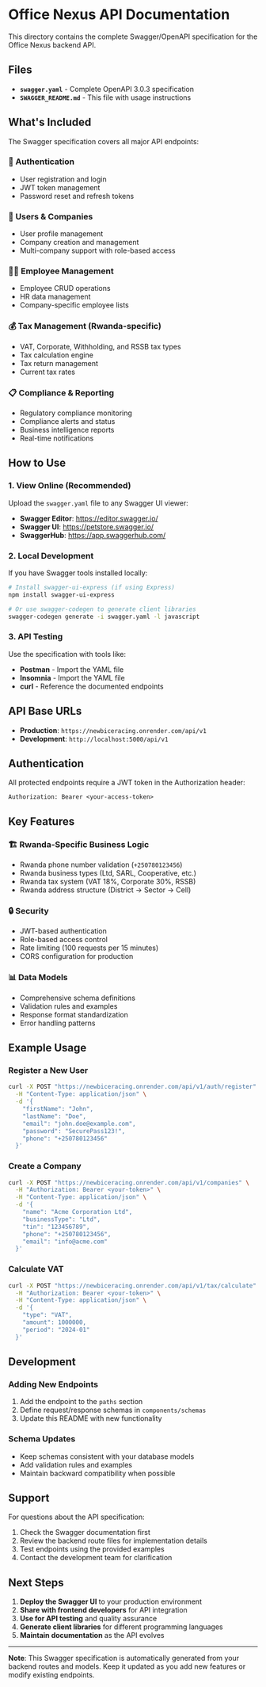 # Office Nexus API Documentation

This directory contains the complete Swagger/OpenAPI specification for the Office Nexus backend API.

## Files

- **`swagger.yaml`** - Complete OpenAPI 3.0.3 specification
- **`SWAGGER_README.md`** - This file with usage instructions

## What's Included

The Swagger specification covers all major API endpoints:

### 🔐 Authentication
- User registration and login
- JWT token management
- Password reset and refresh tokens

### 👥 Users & Companies
- User profile management
- Company creation and management
- Multi-company support with role-based access

### 👷‍♀️ Employee Management
- Employee CRUD operations
- HR data management
- Company-specific employee lists

### 💰 Tax Management (Rwanda-specific)
- VAT, Corporate, Withholding, and RSSB tax types
- Tax calculation engine
- Tax return management
- Current tax rates

### 📋 Compliance & Reporting
- Regulatory compliance monitoring
- Compliance alerts and status
- Business intelligence reports
- Real-time notifications

## How to Use

### 1. View Online (Recommended)
Upload the `swagger.yaml` file to any Swagger UI viewer:

- **Swagger Editor**: https://editor.swagger.io/
- **Swagger UI**: https://petstore.swagger.io/
- **SwaggerHub**: https://app.swaggerhub.com/

### 2. Local Development
If you have Swagger tools installed locally:

```bash
# Install swagger-ui-express (if using Express)
npm install swagger-ui-express

# Or use swagger-codegen to generate client libraries
swagger-codegen generate -i swagger.yaml -l javascript
```

### 3. API Testing
Use the specification with tools like:

- **Postman** - Import the YAML file
- **Insomnia** - Import the YAML file
- **curl** - Reference the documented endpoints

## API Base URLs

- **Production**: `https://newbiceracing.onrender.com/api/v1`
- **Development**: `http://localhost:5000/api/v1`

## Authentication

All protected endpoints require a JWT token in the Authorization header:

```
Authorization: Bearer <your-access-token>
```

## Key Features

### 🏗️ Rwanda-Specific Business Logic
- Rwanda phone number validation (`+250780123456`)
- Rwanda business types (Ltd, SARL, Cooperative, etc.)
- Rwanda tax system (VAT 18%, Corporate 30%, RSSB)
- Rwanda address structure (District → Sector → Cell)

### 🔒 Security
- JWT-based authentication
- Role-based access control
- Rate limiting (100 requests per 15 minutes)
- CORS configuration for production

### 📊 Data Models
- Comprehensive schema definitions
- Validation rules and examples
- Response format standardization
- Error handling patterns

## Example Usage

### Register a New User
```bash
curl -X POST "https://newbiceracing.onrender.com/api/v1/auth/register" \
  -H "Content-Type: application/json" \
  -d '{
    "firstName": "John",
    "lastName": "Doe",
    "email": "john.doe@example.com",
    "password": "SecurePass123!",
    "phone": "+250780123456"
  }'
```

### Create a Company
```bash
curl -X POST "https://newbiceracing.onrender.com/api/v1/companies" \
  -H "Authorization: Bearer <your-token>" \
  -H "Content-Type: application/json" \
  -d '{
    "name": "Acme Corporation Ltd",
    "businessType": "Ltd",
    "tin": "123456789",
    "phone": "+250780123456",
    "email": "info@acme.com"
  }'
```

### Calculate VAT
```bash
curl -X POST "https://newbiceracing.onrender.com/api/v1/tax/calculate" \
  -H "Authorization: Bearer <your-token>" \
  -H "Content-Type: application/json" \
  -d '{
    "type": "VAT",
    "amount": 1000000,
    "period": "2024-01"
  }'
```

## Development

### Adding New Endpoints
1. Add the endpoint to the `paths` section
2. Define request/response schemas in `components/schemas`
3. Update this README with new functionality

### Schema Updates
- Keep schemas consistent with your database models
- Add validation rules and examples
- Maintain backward compatibility when possible

## Support

For questions about the API specification:
1. Check the Swagger documentation first
2. Review the backend route files for implementation details
3. Test endpoints using the provided examples
4. Contact the development team for clarification

## Next Steps

1. **Deploy the Swagger UI** to your production environment
2. **Share with frontend developers** for API integration
3. **Use for API testing** and quality assurance
4. **Generate client libraries** for different programming languages
5. **Maintain documentation** as the API evolves

---

**Note**: This Swagger specification is automatically generated from your backend routes and models. Keep it updated as you add new features or modify existing endpoints.
